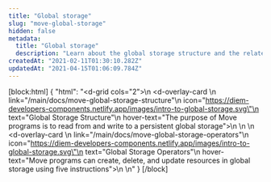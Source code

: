 ```yaml
---
title: "Global storage"
slug: "move-global-storage"
hidden: false
metadata: 
  title: "Global storage"
  description: "Learn about the global storage structure and the related operations you can perform in Move."
createdAt: "2021-02-11T01:30:10.282Z"
updatedAt: "2021-04-15T01:06:09.784Z"
---
```

[block:html]
{
  "html": "<d-grid cols=\"2\">\n    <d-overlay-card \n        link=\"/main/docs/move-global-storage-structure\"\n        icon=\"https://diem-developers-components.netlify.app/images/intro-to-global-storage.svg\"\n        text=\"Global Storage Structure\"\n        hover-text=\"The purpose of Move programs is to read from and write to a persistent global storage\">\n    </d-overlay-card>\n    \n    <d-overlay-card \n         link=\"/main/docs/move-global-storage-operators\"\n        icon=\"https://diem-developers-components.netlify.app/images/intro-to-global-storage.svg\"\n        text=\"Global Storage Operators\"\n        hover-text=\"Move programs can create, delete, and update resources in global storage using five instructions\">\n    </d-overlay-card>\n</d-grid>"
}
[/block]